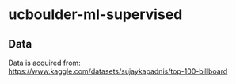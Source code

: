 # ucboulder-ml-supervised

## Data

Data is acquired from:
https://www.kaggle.com/datasets/sujaykapadnis/top-100-billboard
